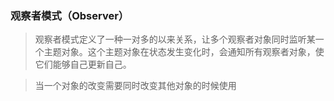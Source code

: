 ### 观察者模式（Observer）

> 观察者模式定义了一种一对多的以来关系，让多个观察者对象同时监听某一个主题对象。这个主题对象在状态发生变化时，会通知所有观察者对象，使它们能够自己更新自己。

> 当一个对象的改变需要同时改变其他对象的时候使用